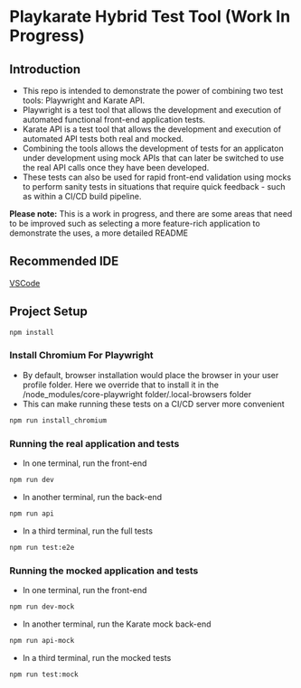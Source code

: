 # Playkarate Hybrid Test Tool (Work In Progress)

## Introduction
* This repo is intended to demonstrate the power of combining two test tools: Playwright and Karate API. 
* Playwright is a test tool that allows the development and execution of automated functional front-end application tests.
* Karate API is a test tool that allows the development and execution of automated API tests both real and mocked. 
* Combining the tools allows the development of tests for an applicaton under development using mock APIs that can later be switched to use the real API calls once they have been developed. 
* These tests can also be used for rapid front-end validation using mocks to perform sanity tests in situations that require quick feedback - such as within a CI/CD build pipeline.   

**Please note:** This is a work in progress, and there are some areas that need to be improved such as selecting a more feature-rich application to demonstrate the uses, a more detailed README


## Recommended IDE
[VSCode](https://code.visualstudio.com/)

## Project Setup
```sh
npm install
```

### Install Chromium For Playwright

* By default, browser installation would place the browser in your user profile folder. Here we override that to install it in the /node_modules/core-playwright folder/.local-browsers folder
* This can make running these tests on a CI/CD server more convenient

```sh
npm run install_chromium
```

### Running the real application and tests

* In one terminal, run the front-end
```sh
npm run dev
```

* In another terminal, run the back-end
```sh
npm run api
```

* In a third terminal, run the full tests
```sh
npm run test:e2e
```


### Running the mocked application and tests

* In one terminal, run the front-end
```sh
npm run dev-mock
```

* In another terminal, run the Karate mock back-end
```sh
npm run api-mock
```

* In a third terminal, run the mocked tests
```sh
npm run test:mock
```
